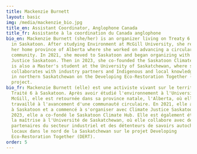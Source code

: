 ```yaml
---
title: Mackenzie Burnett
layout: basic
img: /media/mackenzie_bio.jpg
title_en: Assistant Coordinator, Anglophone Canada
title_fr: Assistante à la coordination du Canada anglophone
bio_en: Mackenzie Burnett (she/her) is an organizer living on Treaty 6 territory
  in Saskatoon. After studying Environment at McGill University, she returned to
  her home province of Alberta where she worked on advancing a circular
  community. In 2021, she moved to Saskatoon and began organizing with Climate
  Justice Saskatoon. Then in 2023, she co-founded the Saskatoon Climate Hub. She
  is also a Master's student at the University of Saskatchewan, where she
  collaborates with industry partners and Indigenous and local knowledge holders
  in northern Saskatchewan on the Developing Eco-Restoration Together (DERT)
  project.
bio_fr: Mackenzie Burnett (elle) est une activiste vivant sur le territoire du
  Traité 6 à Saskatoon. Après avoir étudié l'environnement à l'Université
  McGill, elle est retournée dans sa province natale, l'Alberta, où elle a
  travaillé à l'avancement d'une communauté circulaire. En 2021, elle a déménagé
  à Saskatoon et a commencé à s'organiser avec Climate Justice Saskatoon. En
  2023, elle a co-fondé le Saskatoon Climate Hub. Elle est également étudiante à
  la maîtrise à l'Université de Saskatchewan, où elle collabore avec des
  partenaires du secteur industriel et des détenteurs de savoirs autochtones et
  locaux dans le nord de la Saskatchewan sur le projet Developing
  Eco-Restoration Together (DERT).
order: 5
---
```

